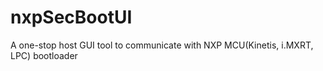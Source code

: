 # nxpSecBootUI
A one-stop host GUI tool to communicate with NXP MCU(Kinetis, i.MXRT, LPC) bootloader
